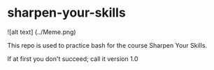 # sharpen-your-skills

![alt text] (../Meme.png)

This repo is used to practice bash for the course Sharpen Your Skills.

If at first you don't succeed; call it version 1.0
